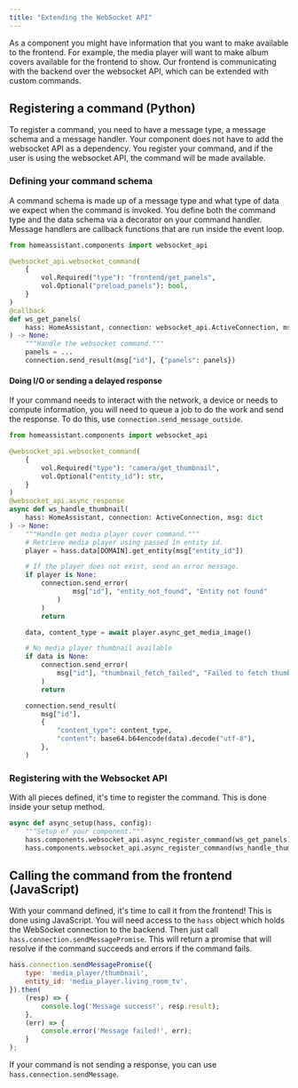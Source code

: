```yaml
---
title: "Extending the WebSocket API"
---
```


As a component you might have information that you want to make available to the frontend. For example, the media player will want to make album covers available for the frontend to show. Our frontend is communicating with the backend over the websocket API, which can be extended with custom commands.

## Registering a command (Python)

To register a command, you need to have a message type, a message schema and a message handler. Your component does not have to add the websocket API as a dependency. You register your command, and if the user is using the websocket API, the command will be made available.

### Defining your command schema

A command schema is made up of a message type and what type of data we expect when the command is invoked. You define both the command type and the data schema via a decorator on your command handler. Message handlers are callback functions that are run inside the event loop.

```python
from homeassistant.components import websocket_api

@websocket_api.websocket_command(
    {
        vol.Required("type"): "frontend/get_panels",
        vol.Optional("preload_panels"): bool,
    }
)
@callback
def ws_get_panels(
    hass: HomeAssistant, connection: websocket_api.ActiveConnection, msg: dict
) -> None:
    """Handle the websocket command."""
    panels = ...
    connection.send_result(msg["id"], {"panels": panels})
```

#### Doing I/O or sending a delayed response

If your command needs to interact with the network, a device or needs to compute information, you will need to queue a job to do the work and send the response. To do this, use `connection.send_message_outside`.

```python
from homeassistant.components import websocket_api

@websocket_api.websocket_command(
    {
        vol.Required("type"): "camera/get_thumbnail",
        vol.Optional("entity_id"): str,
    }
)
@websocket_api.async_response
async def ws_handle_thumbnail(
    hass: HomeAssistant, connection: ActiveConnection, msg: dict
) -> None:
    """Handle get media player cover command."""
    # Retrieve media player using passed in entity id.
    player = hass.data[DOMAIN].get_entity(msg["entity_id"])

    # If the player does not exist, send an error message.
    if player is None:
        connection.send_error(
                msg["id"], "entity_not_found", "Entity not found"
            )
        )
        return

    data, content_type = await player.async_get_media_image()

    # No media player thumbnail available
    if data is None:
        connection.send_error(
            msg["id"], "thumbnail_fetch_failed", "Failed to fetch thumbnail"
        )
        return

    connection.send_result(
        msg["id"],
        {
            "content_type": content_type,
            "content": base64.b64encode(data).decode("utf-8"),
        },
    )
```

### Registering with the Websocket API

With all pieces defined, it's time to register the command. This is done inside your setup method.

```python
async def async_setup(hass, config):
    """Setup of your component."""
    hass.components.websocket_api.async_register_command(ws_get_panels)
    hass.components.websocket_api.async_register_command(ws_handle_thumbnail)
```

## Calling the command from the frontend (JavaScript)

With your command defined, it's time to call it from the frontend! This is done using JavaScript. You will need access to the `hass` object which holds the WebSocket connection to the backend. Then just call `hass.connection.sendMessagePromise`. This will return a promise that will resolve if the command succeeds and errors if the command fails.

```js
hass.connection.sendMessagePromise({
    type: 'media_player/thumbnail',
    entity_id: 'media_player.living_room_tv',
}).then(
    (resp) => {
        console.log('Message success!', resp.result);
    },
    (err) => {
        console.error('Message failed!', err);
    }
);
```

If your command is not sending a response, you can use `hass.connection.sendMessage`.
